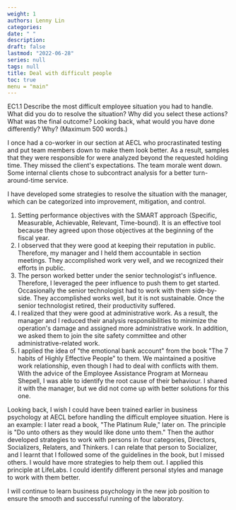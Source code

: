 ```yaml
---
weight: 1
authors: Lenny Lin
categories:  
date: " "
description: 
draft: false
lastmod: "2022-06-28"
series: null
tags: null
title: Deal with difficult people
toc: true
menu = "main"
---
```





EC1.1 Describe the most difficult employee situation you had to handle.  What did you do to resolve the situation?  Why did you select these actions?  What was the final outcome?  Looking back, what would you have done differently?  Why?  (Maximum 500 words.)

I once had a co-worker in our section at AECL who procrastinated testing and put team members down to make them look better.  As a result, samples that they were responsible for were analyzed beyond the requested holding time.  They missed the client's expectations.  The team morale went down.  Some internal clients chose to subcontract analysis for a better turn-around-time service. 

I have developed some strategies to resolve the situation with the manager, which can be categorized into improvement, mitigation, and control.
1)	Setting performance objectives with the SMART approach (Specific, Measurable, Achievable, Relevant, Time-bound).  It is an effective tool because they agreed upon those objectives at the beginning of the fiscal year.  
2)	I observed that they were good at keeping their reputation in public.  Therefore, my manager and I held them accountable in section meetings.  They accomplished work very well, and we recognized their efforts in public.  
3)	The person worked better under the senior technologist's influence.  Therefore, I leveraged the peer influence to push them to get started.  Occasionally the senior technologist had to work with them side-by-side.  They accomplished works well, but it is not sustainable.  Once the senior technologist retired, their productivity suffered.
4)	I realized that they were good at administrative work.  As a result, the manager and I reduced their analysis responsibilities to minimize the operation's damage and assigned more administrative work.  In addition, we asked them to join the site safety committee and other administrative-related work.
5)	I applied the idea of "the emotional bank account" from the book "The 7 habits of Highly Effective People" to them.  We maintained a positive work relationship, even though I had to deal with conflicts with them.  With the advice of the Employee Assistance Program at Morneau Shepell, I was able to identify the root cause of their behaviour.  I shared it with the manager, but we did not come up with better solutions for this one.

Looking back, I wish I could have been trained earlier in business psychology at AECL before handling the difficult employee situation.  Here is an example: I later read a book, "The Platinum Rule," later on.  The principle is "Do unto others as they would like done unto them."  Then the author developed strategies to work with persons in four categories, Directors, Socializers, Relaters, and Thinkers.  I can relate that person to Socializer, and I learnt that I followed some of the guidelines in the book, but I missed others.  I would have more strategies to help them out.  I applied this principle at LifeLabs.  I could identify different personal styles and manage to work with them better.  

I will continue to learn business psychology in the new job position to ensure the smooth and successful running of the laboratory.  

